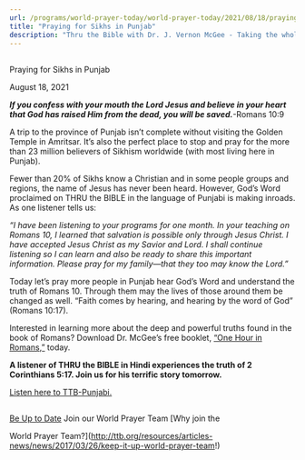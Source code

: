```yaml
---
url: /programs/world-prayer-today/world-prayer-today/2021/08/18/praying-for-sikhs-in-punjab
title: "Praying for Sikhs in Punjab"
description: "Thru the Bible with Dr. J. Vernon McGee - Taking the whole Word to the whole world"
---
```







## 
 Praying for Sikhs in Punjab


August 18, 2021




***I******f you confess with your mouth the Lord Jesus and believe in your heart that God has raised Him from the dead, you will be saved.***-Romans 10:9 

 A trip to the province of Punjab isn’t complete without visiting the Golden Temple in Amritsar. It’s also the perfect place to stop and pray for the more than 23 million believers of Sikhism worldwide (with most living here in Punjab).   

 Fewer than 20% of Sikhs know a Christian and in some people groups and regions, the name of Jesus has never been heard. However, God’s Word proclaimed on THRU the BIBLE in the language of Punjabi is making inroads. As one listener tells us: 

*“I have been listening to your programs for one month. In your teaching on Romans 10, I learned that salvation is possible only through Jesus Christ. I have accepted Jesus Christ as my Savior and Lord. I shall continue listening so I can learn and also be ready to share this important information. Please pray for my family—that they too may know the Lord.”*   


Today let’s pray more people in Punjab hear God’s Word and understand the truth of Romans 10. Through them may the lives of those around them be changed as well. “Faith comes by hearing, and hearing by the word of God” (Romans 10:17). 

 Interested in learning more about the deep and powerful truths found in the book of Romans? Download Dr. McGee’s free booklet, [“One Hour in Romans,”](/docs/default-source/Booklets/ttb_one-hour-in-romans.pdf?sfvrsn=99ef1e16_2) today. 

**A listener of THRU the BIBLE in Hindi experiences the truth of 2 Corinthians 5:17. Join us for his terrific story tomorrow.**   


[Listen here to TTB-Punjabi.](https://ttb.twr.org/home/day,0301/language,PAN)







## 




[Be Up to Date](http://feeds.feedburner.com/WorldPrayerToday "World Prayer Today RSS Feed")
Join our World Prayer Team
[Why join the  

World Prayer Team?](http://ttb.org/resources/articles-news/news/2017/03/26/keep-it-up-world-prayer-team!)




